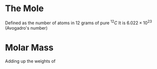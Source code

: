 # The Mole
Defined as the number of atoms in 12 grams of pure $^{12}C$
It is $6.022\times10^{23}$ (Avogadro's number)

# Molar Mass
Adding up the weights of 